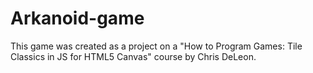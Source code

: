 # Arkanoid-game
This game was created as a project on a "How to Program Games: Tile Classics in JS for HTML5 Canvas" course by Chris DeLeon.
